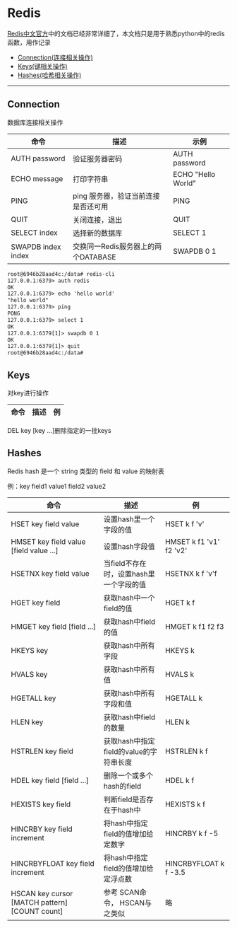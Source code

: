 # Redis

[Redis中文官方](Redis中文官方)中的文档已经非常详细了，本文档只是用于熟悉python中的redis函数，用作记录

+ [Connection(连接相关操作)](#Connection)
+ [Keys(键相关操作)](#Keys)
+ [Hashes(哈希相关操作)](#Hashes)

___

## Connection

数据库连接相关操作

命令|描述|示例
-|-|-
AUTH password|验证服务器密码|AUTH password
ECHO message|打印字符串|ECHO "Hello World"
PING|ping 服务器，验证当前连接是否还可用|PING
QUIT|关闭连接，退出|QUIT
SELECT index|选择新的数据库|SELECT 1
SWAPDB index index|交换同一Redis服务器上的两个DATABASE|SWAPDB 0 1

```txt
root@6946b28aad4c:/data# redis-cli
127.0.0.1:6379> auth redis
OK
127.0.0.1:6379> echo 'hello world'
"hello world"
127.0.0.1:6379> ping
PONG
127.0.0.1:6379> select 1
OK
127.0.0.1:6379[1]> swapdb 0 1
OK
127.0.0.1:6379[1]> quit
root@6946b28aad4c:/data#
```

## Keys

对key进行操作

命令|描述|例
-|-|-
DEL key [key ...]删除指定的一批keys

## Hashes

Redis hash 是一个 string 类型的 field 和 value 的映射表

例：key field1 value1 field2 value2

命令|描述|例
-|-|-
HSET key field value|设置hash里一个字段的值|HSET k f 'v'
HMSET key field value [field value ...]|设置hash字段值|HMSET k f1 'v1' f2 'v2'
HSETNX key field value|当field不存在时，设置hash里一个字段的值|HSETNX k f 'v'f
HGET key field|获取hash中一个field的值|HGET k f
HMGET key field [field ...]|获取hash中field的值|HMGET k f1 f2 f3
HKEYS key|获取hash中所有字段|HKEYS k
HVALS key|获取hash中所有值|HVALS k
HGETALL key|获取hash中所有字段和值|HGETALL k
HLEN key|获取hash中field的数量|HLEN k
HSTRLEN key field|获取hash中指定field的value的字符串长度|HSTRLEN k f
HDEL key field [field ...]|删除一个或多个hash的field|HDEL k f
HEXISTS key field|判断field是否存在于hash中|HEXISTS k f
HINCRBY key field increment|将hash中指定field的值增加给定数字|HINCRBY k f -5
HINCRBYFLOAT key field increment|将hash中指定field的值增加给定浮点数|HINCRBYFLOAT k f -3.5
HSCAN key cursor [MATCH pattern] [COUNT count]|参考 SCAN命令， HSCAN与之类似|略
